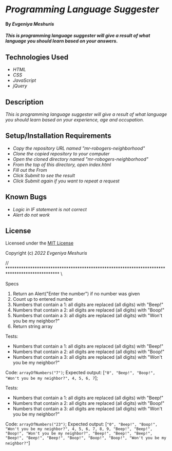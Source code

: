 # _Programming Language Suggester_

#### By _**Evgeniya Meshuris**_

#### _This is programming language suggester will give a result of what language you should learn based on your answers._

## Technologies Used

* _HTML_
* _CSS_
* _JavaScript_
* _jQuery_

## Description

_This is programming language suggester will give a result of what language you should learn based on your experience, age and occupation._

## Setup/Installation Requirements

* _Copy the repository URL named "mr-robogers-neighborhood"_
* _Clone the copied repository to your computer_
* _Open the cloned directory named "mr-robogers-neighborhood"_
* _From the top of this directory, open index.html_
* _Fill out the From_
* _Click Submit to see the result_
* _Click Submit again if you want to repeat a request_

## Known Bugs

* _Logic in IF statement is not correct_
* _Alert do not work_


## License

Licensed under the [MIT License](LICENSE)

Copyright (c) _2022_ _Evgeniya Meshuris_

// *********************************************************************************************** \\

Specs

1. Return an Alert("Enter the number") if no number was given
1. Count up to entered number
1. Numbers that contain a 1: all digits are replaced (all digits) with "Beep!"
1. Numbers that contain a 2: all digits are replaced (all digits) with "Boop!"
1. Numbers that contain a 3: all digits are replaced (all digits) with "Won't you be my neighbor?"
1. Return string array

Tests: 

* Numbers that contain a 1: all digits are replaced (all digits) with "Beep!"
* Numbers that contain a 2: all digits are replaced (all digits) with "Boop!"
* Numbers that contain a 3: all digits are replaced (all digits) with "Won't you be my neighbor?"

Code: `arrayOfNumbers("7")`; 
Expected output: [`"0", "Beep!", "Boop!", "Won't you be my neighbor?", 4, 5, 6, 7`];

Tests: 

  * Numbers that contain a 1: all digits are replaced (all digits) with "Beep!"
  * Numbers that contain a 2: all digits are replaced (all digits) with "Boop!"
  * Numbers that contain a 3: all digits are replaced (all digits) with "Won't you be my neighbor?"

Code: `arrayOfNumbers("23")`; 
Expected output: [`"0", "Beep!", "Boop!", "Won't you be my neighbor?", 4, 5, 6, 7, 8, 9, "Beep!", "Beep!", "Boop!", "Won't you be my neighbor?", "Beep!", "Beep!", "Beep!", "Beep!", "Beep!", "Beep!", "Boop!", "Boop!", "Boop!", "Won't you be my neighbor?"`]
